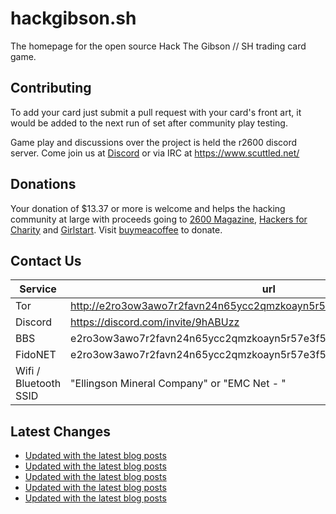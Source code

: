# hackgibson.sh
The homepage for the open source Hack The Gibson // SH trading card game.


## Contributing

To add your card just submit a pull request with your card's front art, it would be added to the next run of set after community play testing.

Game play and discussions over the project is held the r2600 discord server. Come join us at [Discord](https://discord.com/invite/9hABUzz) or via IRC at https://www.scuttled.net/


## Donations

Your donation of $13.37 or more is welcome and helps the hacking community at large with proceeds going to [2600 Magazine](https://2600.com/), [Hackers for Charity](https://hackersforcharity.org) and [Girlstart](https://girlstart.org).  Visit [buymeacoffee](https://www.buymeacoffee.com/hackgibson.sh) to donate.


## Contact Us

Service | url
-|-
Tor | http://e2ro3ow3awo7r2favn24n65ycc2qmzkoayn5r57e3f56nvjwdcgg32ad.onion
Discord | https://discord.com/invite/9hABUzz
BBS | e2ro3ow3awo7r2favn24n65ycc2qmzkoayn5r57e3f56nvjwdcgg32ad.onion:23
FidoNET | e2ro3ow3awo7r2favn24n65ycc2qmzkoayn5r57e3f56nvjwdcgg32ad.onion:24554
Wifi / Bluetooth SSID | "Ellingson Mineral Company" or "EMC Net - <fidonet address>"

## Latest Changes
<!-- BLOG-POST-LIST:START -->
- [Updated with the latest blog posts](https://github.com/DFW2600/hackgibson.sh/commit/dff5129d7369a02e9da9c85c0823d84de49f8235)
- [Updated with the latest blog posts](https://github.com/DFW2600/hackgibson.sh/commit/51c35aa2d0081eaa2a49a6a4cbe5ad97687b2a03)
- [Updated with the latest blog posts](https://github.com/DFW2600/hackgibson.sh/commit/1d949fc8c34d3c2a16c61252bb5b9480d4690f9a)
- [Updated with the latest blog posts](https://github.com/DFW2600/hackgibson.sh/commit/15cb8e9ff564e630c164f739ad7b38a465811b69)
- [Updated with the latest blog posts](https://github.com/DFW2600/hackgibson.sh/commit/ac7b8e6a2686efdb03a7dfe3fa38eba8b43342be)
<!-- BLOG-POST-LIST:END -->

